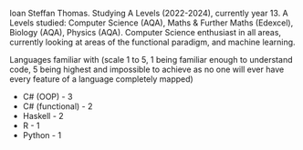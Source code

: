 Ioan Steffan Thomas.
Studying A Levels (2022-2024), currently year 13.
A Levels studied: Computer Science (AQA), Maths & Further Maths (Edexcel), Biology (AQA), Physics (AQA).
Computer Science enthusiast in all areas, currently looking at areas of the functional paradigm, and machine learning.

Languages familiar with (scale 1 to 5, 1 being familiar enough to understand code, 5 being highest and impossible to achieve as no one will ever have every feature of a language completely mapped)
  - C# (OOP) - 3
  - C# (functional) - 2
  - Haskell - 2
  - R - 1
  - Python - 1
  
